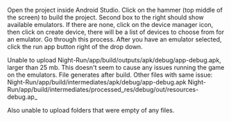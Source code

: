 Open the project inside Android Studio. Click on the hammer (top middle of the screen) to build the project. Second box to the right should show available emulators. If there are none, click on the device manager icon, then click on create device, there will be a list of devices to choose from for an emulator. Go through this process. After you have an emulator selected, click the run app button right of the drop down.


Unable to upload Night-Run/app/build/outputs/apk/debug/app-debug.apk, larger than 25 mb. This doesn't seem to cause any issues running the game on the emulators. File generates after build.
Other files with same issue:
Night-Run/app/build/intermediates/apk/debug/app-debug.apk
Night-Run/app/build/intermediates/processed_res/debug/out/resources-debug.ap_

Also unable to upload folders that were empty of any files.